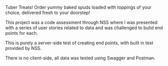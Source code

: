 
Tuber Treats! Order yummy baked spuds loaded with toppings of your choice, delivered fresh to your doorstep!

This project was a code assessment through NSS where I was presented with a series of user stories related to data and was challenged to bulid end points for each.

This is purely a server-side test of creating end points, with built in test provided by NSS. 

There is no client-side, all data was tested using Swagger and Postman.

